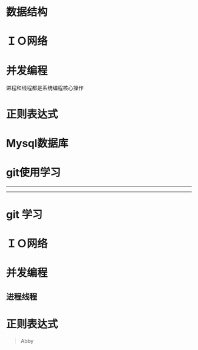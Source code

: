 # 数据结构

# ＩＯ网络

# 并发编程
进程和线程都是系统编程核心操作
# 正则表达式

# Mysql数据库

# git使用学习
-----------------------
-----------------------
# git 学习
# ＩＯ网络
# 并发编程
## 进程线程
# 正则表达式
>Abby
